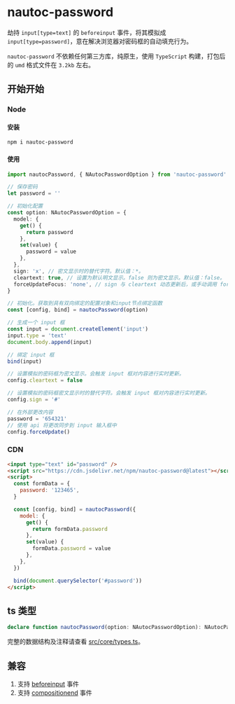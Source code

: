 # nautoc-password

劫持 `input[type=text]` 的 `beforeinput` 事件，将其模拟成 `input[type=password]`，意在解决浏览器对密码框的自动填充行为。

`nautoc-password` 不依赖任何第三方库，纯原生，使用 `TypeScript` 构建，打包后的 `umd` 格式文件在 `3.2kb` 左右。

## 开始开始

### Node

#### 安装

```sh
npm i nautoc-password
```

#### 使用

```ts
import nautocPassword, { NAutocPasswordOption } from 'nautoc-password'

// 保存密码
let password = ''

// 初始化配置
const option: NAutocPasswordOption = {
  model: {
    get() {
      return password
    },
    set(value) {
      password = value
    },
  },
  sign: 'x', // 密文显示时的替代字符。默认值：*。
  cleartext: true, // 设置为默认明文显示。false 则为密文显示。默认值：false。
  forceUpdateFocus: 'none', // sign 与 cleartext 动态更新后，或手动调用 forceUpdate 进行手动更新后，input 输入框的聚焦状态。默认值：end。
}

// 初始化。获取到具有双向绑定的配置对象和input节点绑定函数
const [config, bind] = nautocPassword(option)

// 生成一个 input 框
const input = document.createElement('input')
input.type = 'text'
document.body.append(input)

// 绑定 input 框
bind(input)

// 设置模拟的密码框为密文显示。会触发 input 框对内容进行实时更新。
config.cleartext = false

// 设置模拟的密码框密文显示时的替代字符。会触发 input 框对内容进行实时更新。
config.sign = '#'

// 在外部更改内容
password = '654321'
// 使用 api 将更改同步到 input 输入框中
config.forceUpdate()
```

### CDN

```html
<input type="text" id="password" />
<script src="https://cdn.jsdelivr.net/npm/nautoc-password@latest"></script>
<script>
  const formData = {
    password: '123465',
  }

  const [config, bind] = nautocPassword({
    model: {
      get() {
        return formData.password
      },
      set(value) {
        formData.password = value
      },
    },
  })

  bind(document.querySelector('#password'))
</script>
```

## ts 类型

```ts
declare function nautocPassword(option: NAutocPasswordOption): NAutocPasswordReturn
```

完整的数据结构及注释请查看 [src/core/types.ts](./src/core/types.ts)。

## 兼容

1. 支持 [beforeinput](https://caniuse.com/?search=beforeinput) 事件
2. 支持 [compositionend](https://caniuse.com/?search=compositionend) 事件
